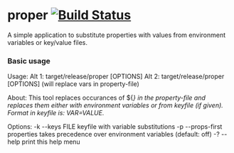# proper [![Build Status](https://travis-ci.org/jburell/proper.svg?branch=master)](https://travis-ci.org/jburell/proper)
A simple application to substitute properties with values from environment 
variables or key/value files.

### Basic usage
Usage:
 Alt 1: target/release/proper [OPTIONS] <property-file> <result-file>
 Alt 2: target/release/proper [OPTIONS] <property-file> (will replace vars in property-file)

About:
This tool replaces occurances of ${<VAR>} in the property-file and replaces them either with environment variables or from keyfile (if given). Format in keyfile is: VAR=VALUE.

Options:
    -k --keys FILE      keyfile with variable substitutions
    -p --props-first    properties takes precedence over environment variables
                        (default: off)
    -? --help           print this help menu

